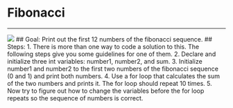 
# Fibonacci
  <hr/>
  <img src="./images/fibonacci.png"/>
## Goal:
   Print out the first 12 numbers of the fibonacci sequence.
## Steps:
1. There is more than one way to code a solution to this. The following steps give you some guidelines for one of them.
2. Declare and initialize three int variables: number1, number2, and sum.
3. Initialize number1 and number2 to the first two numbers of the fibonacci sequence (0 and 1) and print both numbers.
4. Use a for loop that calculates the sum of the two numbers and prints it. The for loop should repeat 10 times.
5. 
                                Now try to figure out how to change the variables before the for loop repeats so the sequence of numbers is correct.
  
 

